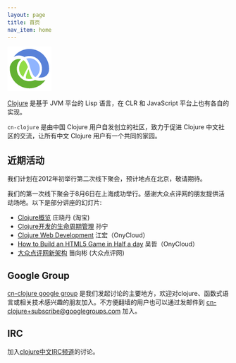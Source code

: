 ```yaml
---
layout: page
title: 首页
nav_item: home
---
```

<a href="http://cnlojure.org"><img src="clojure-icon.gif"
                                   id="clj-logo" /></a>

[Clojure](http://clojure.org) 是基于 JVM 平台的 Lisp 语言，在 CLR 和 JavaScript 平台上也有各自的实现。

`cn-clojure` 是由中国 Clojure 用户自发创立的社区，致力于促进 Clojure 中文社区的交流，让所有中文 Clojure 用户有一个共同的家园。

## 近期活动

我们计划在2012年初举行第二次线下聚会，预计地点在北京，敬请期待。

我们的第一次线下聚会于8月6日在上海成功举行。感谢大众点评网的朋友提供活动场地。以下是部分讲座的幻灯片:

* [Clojure概览](http://www.slideshare.net/killme2008/clojure-8785955) 庄晓丹 (淘宝)
* [Clojure开发的生命周期管理](http://www.slideshare.net/sunng87/clojure-cnclojuremeetup) 孙宁
* [Clojure Web Development](http://www.slideshare.net/jiangxhong/clojure-web-development-8800348) 江宏（OnyCloud）
* [How to Build an HTML5 Game in Half a day](http://www.slideshare.net/jiangxhong/how-to-build-an-html5-game-in-half-a-day) 吴哲（OnyCloud）
* [大众点评网新架构](http://www.slideshare.net/killme2008/ss-8805669) 苗向彬 (大众点评网)

## Google Group
[cn-clojure google group](http://groups.google.com/group/cn-clojure)
是我们发起讨论的主要地方，欢迎对clojure、函数式语言或相关技术感兴趣的朋友加入。不方便翻墙的用户也可以通过发邮件到 [cn-clojure+subscribe@googlegroups.com](mailto:cn-clojure+subscribe@googlegroups.com) 加入。

## IRC
加入[clojure中文IRC频道](irc://irc.freenode.net/#clojure-cn)的讨论。
